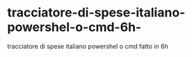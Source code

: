 # tracciatore-di-spese-italiano-powershel-o-cmd-6h-
tracciatore di spese italiano powershel o cmd fatto in 6h  
